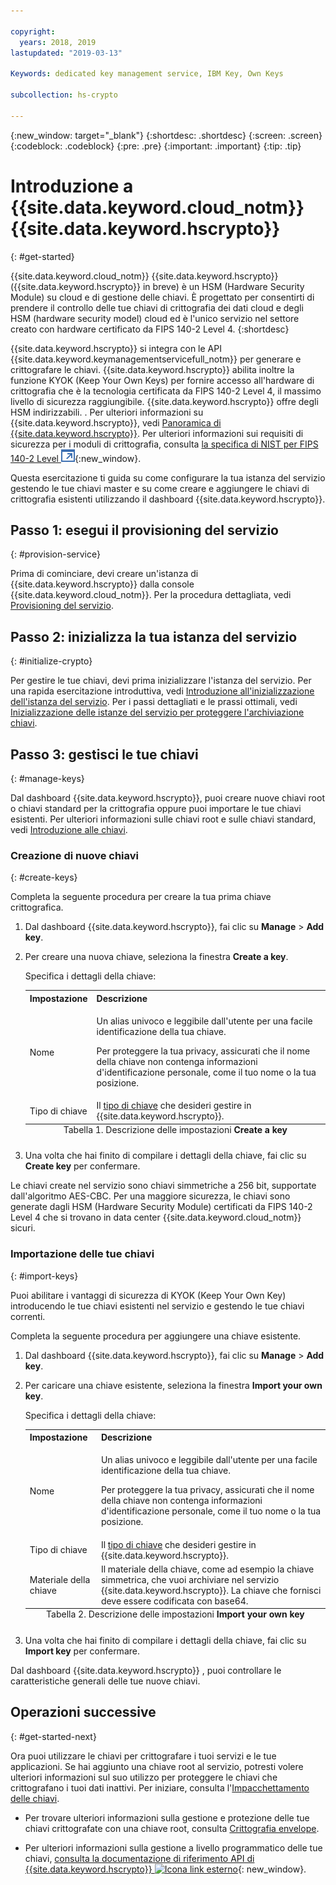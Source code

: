 ```yaml
---

copyright:
  years: 2018, 2019
lastupdated: "2019-03-13"

Keywords: dedicated key management service, IBM Key, Own Keys

subcollection: hs-crypto

---
```


{:new_window: target="_blank"}
{:shortdesc: .shortdesc}
{:screen: .screen}
{:codeblock: .codeblock}
{:pre: .pre}
{:important: .important}
{:tip: .tip}

# Introduzione a {{site.data.keyword.cloud_notm}} {{site.data.keyword.hscrypto}}
{: #get-started}

{{site.data.keyword.cloud_notm}} {{site.data.keyword.hscrypto}} ({{site.data.keyword.hscrypto}} in breve) è un HSM (Hardware Security Module) su cloud e di gestione delle chiavi. È progettato per consentirti di prendere il controllo delle tue chiavi di crittografia dei dati cloud e degli HSM (hardware security model) cloud ed è l'unico servizio nel settore creato con hardware certificato da FIPS 140-2 Level 4.
{:shortdesc}

{{site.data.keyword.hscrypto}} si integra con le API {{site.data.keyword.keymanagementservicefull_notm}} per generare e crittografare le chiavi. {{site.data.keyword.hscrypto}} abilita inoltre la funzione KYOK (Keep Your Own Keys) per fornire accesso all'hardware di crittografia che è la tecnologia certificata da FIPS 140-2 Level 4, il massimo livello di sicurezza raggiungibile. {{site.data.keyword.hscrypto}} offre degli HSM indirizzabili. <!-- and is accessible via PKCS#11 application programming interfaces (APIs) with several popular programming languages such as Java, JavaScript, Swift, and so on-->.  <!-- You can access {{site.data.keyword.hscrypto}} via an Advanced Cryptography Service Provider (ACSP) client, which communicates with the ACSP server to enable you to access the backend cryptographic resources.--> Per ulteriori informazioni su {{site.data.keyword.hscrypto}}, vedi [Panoramica di {{site.data.keyword.hscrypto}}](/docs/services/hs-crypto/overview.html). Per ulteriori informazioni sui requisiti di sicurezza per i moduli di crittografia, consulta [la specifica di NIST per FIPS 140-2 Level ![Icona link esterno](image/external_link.svg "Icona link esterno")](https://csrc.nist.gov/publications/detail/fips/140/2/final){:new_window}.

<!-- {{site.data.keyword.hscrypto}} is the cryptography that {{site.data.keyword.blockchainfull_notm}} Platform is built with. It is also a member of the {{site.data.keyword.cloud_notm}} Hyper Protect Family, including [{{site.data.keyword.cloud_notm}} Hyper Protect DBaaS ![External link icon](image/external_link.svg "External link icon")](https://cloud.ibm.com/docs/services/hypersecure-dbaas/index.html){:new_window}, {{site.data.keyword.cloud_notm}} {{site.data.keyword.hscrypto}}, [{{site.data.keyword.cloud_notm}} Container Service ![External link icon](image/external_link.svg "External link icon")](https://cloud.ibm.com/docs/containers/container_index.html){:new_window}, and [{{site.data.keyword.cloud_notm}} {{site.data.keyword.hsplatform}} ![External link icon](image/external_link.svg "External link icon")](https://cloud.ibm.com/docs/services/hypersecure-platform/index.html){:new_window}. -->

Questa esercitazione ti guida su come configurare la tua istanza del servizio gestendo le tue chiavi master e su come creare e aggiungere le chiavi di crittografia esistenti utilizzando il dashboard {{site.data.keyword.hscrypto}}.


## Passo 1: esegui il provisioning del servizio
{: #provision-service}

Prima di cominciare, devi creare un'istanza di {{site.data.keyword.hscrypto}} dalla console {{site.data.keyword.cloud_notm}}. Per la procedura dettagliata, vedi [Provisioning del servizio](/docs/services/hs-crypto/provision.html).

## Passo 2: inizializza la tua istanza del servizio
{: #initialize-crypto}

Per gestire le tue chiavi, devi prima inizializzare l'istanza del servizio. Per una rapida esercitazione introduttiva, vedi [Introduzione all'inizializzazione dell'istanza del servizio](/docs/services/hs-crypto/get_started_hsm.html). Per i passi dettagliati e le prassi ottimali, vedi [Inizializzazione delle istanze del servizio per proteggere l'archiviazione chiavi](/docs/services/hs-crypto/initialize_hsm.html).

## Passo 3: gestisci le tue chiavi
{: #manage-keys}

Dal dashboard {{site.data.keyword.hscrypto}}, puoi creare nuove chiavi root o chiavi standard per la crittografia oppure puoi importare le tue chiavi esistenti. Per ulteriori informazioni sulle chiavi root e sulle chiavi standard, vedi [Introduzione alle chiavi](/docs/services/hs-crypto/keys_intro.html).

### Creazione di nuove chiavi
{: #create-keys}

Completa la seguente procedura per creare la tua prima chiave crittografica.

1. Dal dashboard {{site.data.keyword.hscrypto}}, fai clic su **Manage** &gt; **Add key**.
2. Per creare una nuova chiave, seleziona la finestra **Create a key**.

    Specifica i dettagli della chiave:

    <table>
      <tr>
        <th>Impostazione</th>
        <th>Descrizione</th>
      </tr>
      <tr>
        <td>Nome</td>
        <td>
          <p>Un alias univoco e leggibile dall'utente per una facile identificazione della tua chiave.</p>
          <p>Per proteggere la tua privacy, assicurati che il nome della chiave non contenga informazioni d'identificazione personale, come il tuo nome o la tua posizione.</p>
        </td>
      </tr>
      <tr>
        <td>Tipo di chiave</td>
        <td>Il <a href="/docs/services/key-protect/concepts/envelope-encryption.html#key-types">tipo di chiave</a> che desideri gestire in {{site.data.keyword.hscrypto}}.</td>
      </tr>
      <caption style="caption-side:bottom;">Tabella 1. Descrizione delle impostazioni <b>Create a key</b></caption>
    </table>

3. Una volta che hai finito di compilare i dettagli della chiave, fai clic su **Create key** per confermare.

Le chiavi create nel servizio sono chiavi simmetriche a 256 bit, supportate dall'algoritmo AES-CBC. Per una maggiore sicurezza, le chiavi sono generate dagli HSM (Hardware Security Module) certificati da FIPS 140-2 Level 4 che si trovano in data center {{site.data.keyword.cloud_notm}} sicuri.

### Importazione delle tue chiavi
{: #import-keys}

Puoi abilitare i vantaggi di sicurezza di KYOK (Keep Your Own Key) introducendo le tue chiavi esistenti nel servizio e gestendo le tue chiavi correnti.

Completa la seguente procedura per aggiungere una chiave esistente.

1. Dal dashboard {{site.data.keyword.hscrypto}}, fai clic su **Manage** &gt; **Add key**.
2. Per caricare una chiave esistente, seleziona la finestra **Import your own key**.

    Specifica i dettagli della chiave:

    <table>
      <tr>
        <th>Impostazione</th>
        <th>Descrizione</th>
      </tr>
      <tr>
        <td>Nome</td>
        <td>
          <p>Un alias univoco e leggibile dall'utente per una facile identificazione della tua chiave.</p>
          <p>Per proteggere la tua privacy, assicurati che il nome della chiave non contenga informazioni d'identificazione personale, come il tuo nome o la tua posizione.</p>
        </td>
      </tr>
      <tr>
        <td>Tipo di chiave</td>
        <td>Il <a href="/docs/services/key-protect/concepts/envelope-encryption.html#key-types">tipo di chiave</a> che desideri gestire in {{site.data.keyword.hscrypto}}.</td>
      </tr>
      <tr>
        <td>Materiale della chiave</td>
        <td>Il materiale della chiave, come ad esempio la chiave simmetrica, che vuoi archiviare nel servizio {{site.data.keyword.hscrypto}}. La chiave che fornisci deve essere codificata con base64.</td>
      </tr>
      <caption style="caption-side:bottom;">Tabella 2. Descrizione delle impostazioni <b>Import your own key</b></caption>
    </table>

3. Una volta che hai finito di compilare i dettagli della chiave, fai clic su **Import key** per confermare.

Dal dashboard {{site.data.keyword.hscrypto}} , puoi controllare le caratteristiche generali delle tue nuove chiavi.

## Operazioni successive
{: #get-started-next}

Ora puoi utilizzare le chiavi per crittografare i tuoi servizi e le tue applicazioni. Se hai aggiunto una chiave root al servizio, potresti volere ulteriori informazioni sul suo utilizzo per proteggere le chiavi che crittografano i tuoi dati inattivi. Per iniziare, consulta l'[Impacchettamento delle chiavi](/docs/services/hs-crypto/wrap-keys.html).

- Per trovare ulteriori informazioni sulla gestione e protezione delle tue chiavi crittografate con una chiave root, consulta [Crittografia envelope](/docs/services/key-protect/concepts/envelope-encryption.html).
<!-- - To find out more about integrating the {{site.data.keyword.hscrypto}} service with other cloud data solutions, [check out the Integrations doc](/docs/services/key-protect/integrations/integrate-services.html). -->
- Per ulteriori informazioni sulla gestione a livello programmatico delle tue chiavi, [consulta la documentazione di riferimento API di {{site.data.keyword.hscrypto}} ![Icona link esterno](../../icons/launch-glyph.svg "Icona link esterno")](https://{DomainName}/apidocs/hs-crypto){: new_window}.

<!-- Complete the following steps to provision {{site.data.keyword.hscrypto}}:
1. Log in to your [IBM Cloud account ![External link icon](image/external_link.svg "External link icon")](https://cloud.ibm.com/){:new_window}.
2. Visit [{{site.data.keyword.cloud_notm}} Experimental Services ![External link icon](image/external_link.svg "External link icon")](https://cloud.ibm.com/catalog/labs/){:new_window} to see the list of services in experimental phase.
3. From the **All Categories** navigation pane on the left, click the **Security** category under **Platform**.
4. From the list of services, click the **{{site.data.keyword.hscrypto}}** tile.
5. Select the **{{site.data.keyword.hscrypto}} Lite Plan**, and click **Create** to provision an instance of {{site.data.keyword.IBM_notm}} CloudCrypto in the account, region, and resource group where you log in.-->

<!-- ## Installing ACSP client libraries -->

<!-- You can access {{site.data.keyword.hscrypto}} via an Advanced Cryptography Service Provider (ACSP) client. Complete the following steps to install the ACSP client libraries in your local environment. -->

<!-- 1. Download the installation package from the [GitHub repository ![External link icon](image/external_link.svg "External link icon")](https://github.com/ibm-developer/ibm-cloud-hyperprotectcrypto){:new_window}. In the **packages** folder, choose the installation package file that is suitable for your operation system and CPU architecture. For example, for Ubuntu on x86, choose `acsp-pkcs11-client_1.5-3.5_amd64.deb`.
2. Install the package to install the ACSP client libraries with the `dpkg` command. For example, `dpkg -i acsp-pkcs11-client_1.5-3.5_amd64.deb`. -->



<!-- ## Configuring ACSP client -->

<!-- At the current stage, {{site.data.keyword.hscrypto}} provides only self-signed certificates.

You need to configure the ACSP client to enable a proper secure communication channel (mutual TLS) to your service instance in the cloud. -->

<!-- 1. In your {{site.data.keyword.hscrypto}} service instance in {{site.data.keyword.cloud_notm}}, select **Manage** from the left navigator.
2. On the "Manage" screen, click the **Download Config** button to download the `acsp_client_credentials.uue` file.
3. Copy the `acsp_client_credentials.uue` file to the `/opt/ibm/acsp-pkcs11-client/config` directory in your local environment.
4. In the `/opt/ibm/acsp-pkcs11-client/config` directory, decode the file with the following command:
       `base64 --decode acsp_client_credentials.uue > acsp_client_credentials.tar`
5. Extract the client credentials file with the following command:
       `tar xf acsp_client_credentials.tar`
6. Move the `server-config` files into the default place with the following command:
       `mv server-config/* ./`
7. Rename the client credentials file with the following command:
       `mv acsp.properties.client acsp.properties`
8. (Optional:) Change group ID of the files with the following command:
       `chown root.pkcs11 *`
9. Enable ACSP to use the proper config for the service instance in the cloud:
       `export ACSP_P11=/opt/ibm/acsp-pkcs11-client/config/acsp.properties` -->

<!-- Now your ACSP client is operational and your {{site.data.keyword.hscrypto}} is ready to use!

For more information about ACSP client installation and configuration, see [ACSP Client Installation and Configuration Guide ![External link icon](image/external_link.svg "External link icon")](https://github.com/ibm-developer/ibm-cloud-hyperprotectcrypto/blob/master/doc/ACSP-client-config-guide.pdf){:new_window}. -->

